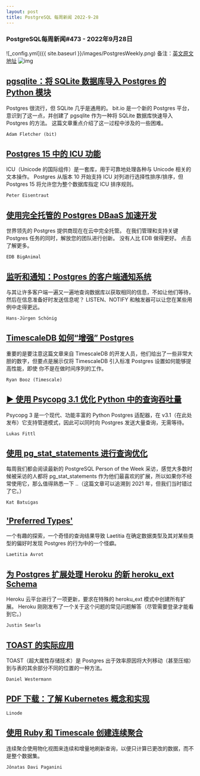 ```yaml
---
layout: post
title: PostgreSQL 每周新闻 2022-9-28
---
```

### PostgreSQL每周新闻#473 - 2022年9月28日
![_config.yml]({{ site.baseurl }}/images/PostgresWeekly.png)
备注：[英文原文地址](https://postgresweekly.com/issues/473)
![img](https://res.cloudinary.com/cpress/image/upload/w_1280,e_sharpen:60,q_auto/v1664368643/rkwxkdhjtmn08a20bjne.jpg)
## [pgsqlite：将 SQLite 数据库导入 Postgres 的 Python 模块](https://postgresweekly.com/link/129295/web)
Postgres 很流行，但 SQLite 几乎是通用的。 bit.io 是一个新的 Postgres 平台，意识到了这一点，并创建了 pgsqlite 作为一种将 SQLite 数据库快速导入 Postgres 的方法。 这篇文章重点介绍了这一过程中涉及的一些困难。


`Adam Fletcher (bit) `
## [Postgres 15 中的 ICU 功能](https://postgresweekly.com/link/129298/web)
ICU（Unicode 的国际组件）是一套库，用于可靠地处理各种与 Unicode 相关的文本操作。 Postgres 从版本 10 开始支持 ICU 对列进行选择性排序/排序，但 Postgres 15 将允许您为整个数据库指定 ICU 排序规则。


`Peter Eisentraut `
## [使用完全托管的 Postgres DBaaS 加速开发](https://postgresweekly.com/link/129299/web)
世界领先的 Postgres 提供商现在在云中完全托管。 在我们管理和支持关键 Postgres 任务的同时，解放您的团队进行创新。 没有人比 EDB 做得更好。 点击了解更多。


`EDB BigAnimal `
## [监听和通知：Postgres 的客户端通知系统](https://postgresweekly.com/link/129300/web)
与其让许多客户端一遍又一遍地查询数据库以获取相同的信息，不如让他们等待，然后在信息准备好时发送信息呢？ LISTEN、NOTIFY 和触发器可以让您在某些用例中走得更远。


`Hans-Jürgen Schönig `
## [TimescaleDB 如何“增强” Postgres](https://postgresweekly.com/link/129301/web)
重要的是要注意这篇文章来自 TimescaleDB 的开发人员，他们给出了一些非常大胆的数字，但要点是展示仅将 TimescaleDB 引入标准 Postgres 设置如何能够提高性能，即使 你不是在做时间序列的工作。


`Ryan Booz (Timescale) `
## [▶ 使用 Psycopg 3.1 优化 Python 中的查询吞吐量](https://postgresweekly.com/link/129305/web)
Psycopg 3 是一个现代、功能丰富的 Python Postgres 适配器，在 v3.1（在此处发布）它支持管道模式，因此可以同时向 Postgres 发送大量查询，无需等待。


`Lukas Fittl `
## [使用 pg_stat_statements 进行查询优化](https://postgresweekly.com/link/129308/web)
每周我们都会阅读最新的 PostgreSQL Person of the Week 采访，感觉大多数时候被采访的人都将 pg_stat_statements 作为他们最喜欢的扩展，所以如果你不经常使用它，那么值得熟悉一下 ..（这篇文章可以追溯到 2021 年，但我们当时错过了它。）


`Kat Batuigas `
## ['Preferred Types'](https://postgresweekly.com/link/129310/web)
一个有趣的探索，一个奇怪的查询结果导致 Laetitia 在确定数据类型及其对某些类型的偏好时发现 Postgres 的行为中的一个怪癖。


`Laetitia Avrot `
## [为 Postgres 扩展处理 Heroku 的新 heroku_ext Schema](https://postgresweekly.com/link/129311/web)
Heroku 云平台进行了一项更新，要求在特殊的 heroku_ext 模式中创建所有扩展。 Heroku 刚刚发布了一个关于这个问题的常见问题解答（尽管需要登录才能看到它。）


`Justin Searls `
## [TOAST 的实际应用](https://postgresweekly.com/link/129313/web)
TOAST（超大属性存储技术）是 Postgres 出于效率原因将大列移动（甚至压缩）到与表的其余部分不同的位置的一种方法。


`Daniel Westermann `
## [PDF 下载：了解 Kubernetes 概念和实现](https://postgresweekly.com/link/129315/web)

`Linode `
## [使用 Ruby 和 Timescale 创建连续聚合](https://postgresweekly.com/link/129316/web)
连续聚合使用物化视图来连续和增量地刷新查询，以便只计算已更改的数据，而不是整个数据集。


`Jônatas Davi Paganini `

